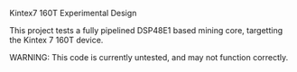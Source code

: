 Kintex7 160T Experimental Design

This project tests a fully pipelined DSP48E1 based mining core, targetting the Kintex 7 160T device.

WARNING: This code is currently untested, and may not function correctly.

